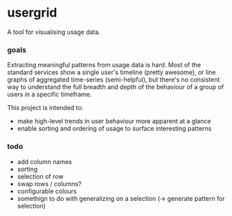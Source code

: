 usergrid
========

A tool for visualising usage data.

### goals
 
Extracting meaningful patterns from usage data is hard. Most of the standard services show a single user's timeline (pretty awesome), or line graphs of aggregated time-series (semi-helpful), but there's no consistent way to understand the full breadth and depth of the behaviour of a group of users in a specific timeframe.

This project is intended to:

- make high-level trends in user behaviour more apparent at a glance
- enable sorting and ordering of usage to surface interesting patterns

### todo

- add column names
- sorting
- selection of row
- swap rows / columns?
- configurable colours
- somethign to do with generalizing on a selection (-> generate pattern for selection)